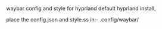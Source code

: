 waybar config and style for hyprland
default hyprland install, 

place the config.json and style.ss in:-
.config/waybar/
